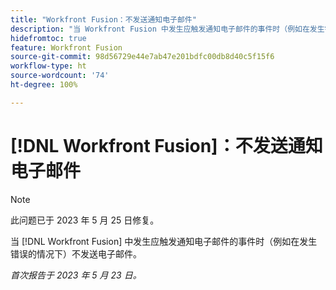 ```yaml
---
title: "Workfront Fusion：不发送通知电子邮件"
description: "当 Workfront Fusion 中发生应触发通知电子邮件的事件时（例如在发生错误的情况下）不发送电子邮件。"
hidefromtoc: true
feature: Workfront Fusion
source-git-commit: 98d56729e44e7ab47e201bdfc00db8d40c5f15f6
workflow-type: ht
source-wordcount: '74'
ht-degree: 100%

---
```



# [!DNL Workfront Fusion]：不发送通知电子邮件

>[!NOTE]
>
>此问题已于 2023 年 5 月 25 日修复。

当 [!DNL Workfront Fusion] 中发生应触发通知电子邮件的事件时（例如在发生错误的情况下）不发送电子邮件。

_首次报告于 2023 年 5 月 23 日。_

